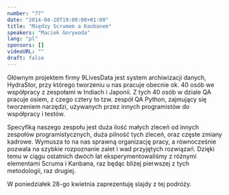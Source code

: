 ```yaml
---
number: "77"
date: "2014-04-28T19:00:00+01:00"
title: "Między Scrumem a Kanbanem"
speakers: "Maciek Gorywoda"
lang: "pl"
sponsors: []
videoURL: ""
draft: false
---
```


Głównym projektem firmy 9LivesData jest system archiwizacji danych, HydraStor, przy którego tworzeniu u nas pracuje obecnie ok. 40 osób we współpracy z zespołami w Indiach i Japonii. Z tych 40 osób w dziale QA pracuje osiem, z czego cztery to tzw. zespół QA Python, zajmujący się tworzeniem narzędzi, używanych przez innych programistów do współpracy i testów.

Specyfiką naszego zespołu jest duża ilość małych zleceń od innych zespołów programistycznych, duża pilność tych zleceń, oraz częste zmiany kadrowe. Wymusza to na nas sprawną organizację pracy, a równocześnie pozwala na szybkie rozpoznanie zalet i wad przyjętych rozwiązań. Dzięki temu w ciągu ostatnich dwóch lat eksperymentowaliśmy z różnymi elementami Scruma i Kanbana, raz będąc bliżej pierwszej z tych metodologii, raz drugiej.

W poniedziałek 28-go kwietnia zaprezentuję slajdy z tej podróży.
